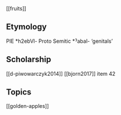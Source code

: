 [[fruits]]

## Etymology
PIE *h2ebVl-
Proto Semitic *ˀabal- ‘genitals’

## Scholarship
[[d-piwowarczyk2014]]
[[bjorn2017]] item 42

## Topics
[[golden-apples]]